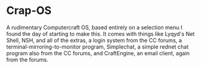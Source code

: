 # Crap-OS
A rudimentary Computercraft OS, based entirely on a selection menu I found the day of starting to make this. It comes with things like Lyqyd's Net Shell, NSH, and all of the extras, a login system from the CC forums, a terminal-mirroring-to-monitor program, Simplechat, a simple rednet chat program also from the CC forums, and CraftEngine, an email client, again from the forums.
